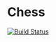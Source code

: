# Chess
[![Build Status](https://travis-ci.com/AlexeyDer/Chess.svg?branch=master)](https://travis-ci.com/AlexeyDer/Chess)
